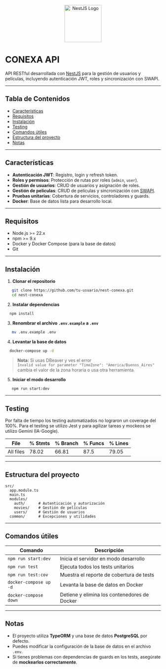 <p align="center">
  <a href="https://nestjs.com/" target="_blank">
    <img src="https://nestjs.com/img/logo-small.svg" width="120" alt="NestJS Logo" />
  </a>
</p>

# CONEXA API

API RESTful desarrollada con [NestJS](https://nestjs.com/) para la gestión de usuarios y películas, incluyendo autenticación JWT, roles y sincronización con SWAPI.

---

## Tabla de Contenidos

- [Características](#características)
- [Requisitos](#requisitos)
- [Instalación](#instalación)
- [Testing](#testing)
- [Comandos útiles](#comandos-útiles)
- [Estructura del proyecto](#estructura-del-proyecto)
- [Notas](#notas)

---

## Características

- **Autenticación JWT**: Registro, login y refresh token.
- **Roles y permisos**: Protección de rutas por roles (`admin`, `user`).
- **Gestión de usuarios**: CRUD de usuarios y asignación de roles.
- **Gestión de películas**: CRUD de películas y sincronización con [SWAPI](https://swapi.dev/).
- **Pruebas unitarias**: Cobertura de servicios, controladores y guards.
- **Docker**: Base de datos lista para desarrollo local.

---

## Requisitos

- Node.js >= 22.x
- npm >= 9.x
- Docker y Docker Compose (para la base de datos)
- Git

---

## Instalación

1. **Clonar el repositorio**
```bash
   git clone https://github.com/tu-usuario/nest-conexa.git
   cd nest-conexa
```

2. **Instalar dependencias**
```bash
  npm install
```

3. **Renombrar el archivo ```.env.example``` a ```.env```**
```bash
   mv .env.example .env
```

4. **Levantar la base de datos**
```bash
  docker-compose up -d 
```

> **Nota:** Si usas DBeaver y ves el error  
> `Invalid value for parameter "TimeZone": "America/Buenos_Aires"`  
> cambia el valor de la zona horaria o usa otra herramienta.

5. **Iniciar el modo desarrollo**
```bash
   npm run start:dev
```

---

## Testing

Por falta de tiempo los testing automatizados no lograron un coverage del 100%. Para el testing se utilizo Jest y para agilizar tareas y mockeos se utilizo Gemini (IA-Google). 


| File                         | % Stmts | % Branch | % Funcs | % Lines |
|------------------------------|---------|----------|---------|---------|
| All files                    |   78.02 |    66.81 |    87.5 |   79.05 |

---

## Estructura del proyecto

```plaintext
src/
  app.module.ts
  main.ts
  modules/
    auth/      # Autenticación y autorización
    movies/    # Gestión de películas
    users/     # Gestión de usuarios
  common/      # Excepciones y utilidades
```

---

## Comandos útiles

| Comando                  | Descripción                                 |
|--------------------------|---------------------------------------------|
| `npm run start:dev`      | Inicia el servidor en modo desarrollo       |
| `npm run test`           | Ejecuta todos los tests unitarios           |
| `npm run test:cov`       | Muestra el reporte de cobertura de tests    |
| `docker-compose up -d`   | Levanta la base de datos en Docker          |
| `docker-compose down`    | Detiene y elimina los contenedores de Docker|

---

## Notas

- El proyecto utiliza **TypeORM** y una base de datos **PostgreSQL** por defecto.
- Puedes modificar la configuración de la base de datos en el archivo `.env`.
- Si tienes problemas con dependencias de guards en los tests, asegúrate de **mockearlos correctamente**.
